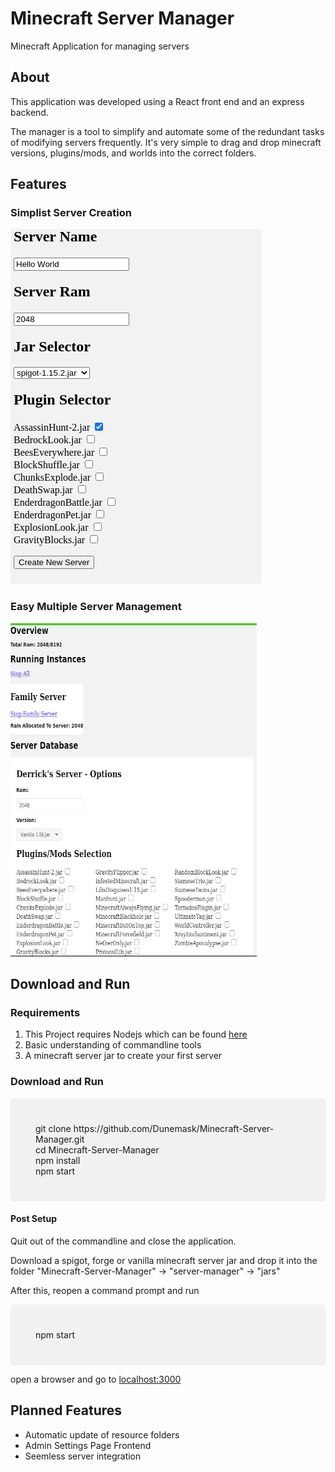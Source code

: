 # Minecraft Server Manager
Minecraft Application for managing servers
## About
 This application was developed using a React front end and an express backend.

The manager is a tool to simplify and automate some of the redundant tasks of modifying servers frequently. It's very simple to drag and drop minecraft versions, plugins/mods, and worlds into the correct folders. 

## Features

### Simplist Server Creation
![Image Not Found](https://raw.githubusercontent.com/Dunemask/Minecraft-Server-Manager/master/images/Server-Creation.png)

### Easy Multiple Server Management
![Image Not Found](https://raw.githubusercontent.com/Dunemask/Minecraft-Server-Manager/master/images/Server-Management.png)



## Download and Run

### Requirements

1. This Project requires Nodejs which can be found
[here](https://nodejs.org/en/download/)
2. Basic understanding of commandline tools
3. A minecraft server jar to create your first server

### Download and Run
<div style="background-color:rgba(0, 0, 0, 0.0470588); text-align:left; padding:40px; border-radius:4px;">
<div style="margin:auto;">
    git clone https://github.com/Dunemask/Minecraft-Server-Manager.git
    <br/>
    cd Minecraft-Server-Manager
    <br/>
    npm install
    <br/>
    npm start
</div>
</div>

#### Post Setup
Quit out of the commandline and close the application. 

Download a spigot, forge or vanilla
 minecraft server jar and drop it into the folder
"Minecraft-Server-Manager" -> "server-manager" -> "jars"

After this, reopen a command prompt and run

<div style="background-color:rgba(0, 0, 0, 0.0470588); text-align:left; padding:40px; border-radius:4px;">
<div style="margin:auto;">
    npm start
</div>
</div>

open a browser
and go to [localhost:3000](http://localhost:3000)


## Planned Features
* Automatic update of resource folders
* Admin Settings Page Frontend
* Seemless server integration 





